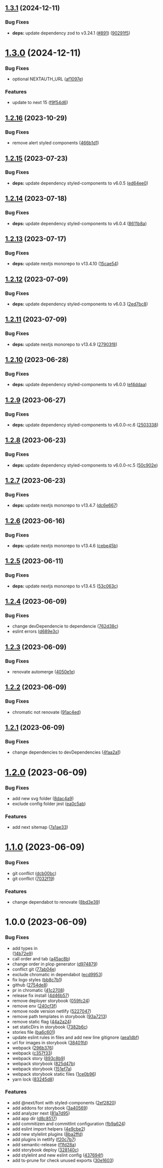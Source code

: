 ## [1.3.1](https://github.com/GabrielGuedess/NextJs-Boilerplate/compare/v1.3.0...v1.3.1) (2024-12-11)


### Bug Fixes

* **deps:** update dependency zod to v3.24.1 ([#891](https://github.com/GabrielGuedess/NextJs-Boilerplate/issues/891)) ([90291f5](https://github.com/GabrielGuedess/NextJs-Boilerplate/commit/90291f53998655a4d4e9bd80b66d38c961f2a745))

# [1.3.0](https://github.com/GabrielGuedess/NextJs-Boilerplate/compare/v1.2.16...v1.3.0) (2024-12-11)


### Bug Fixes

* optional NEXTAUTH_URL ([af1097e](https://github.com/GabrielGuedess/NextJs-Boilerplate/commit/af1097eed30d05d06ddf8cbabf6a84d37da91c05))


### Features

* update to next 15 ([f9f54d6](https://github.com/GabrielGuedess/NextJs-Boilerplate/commit/f9f54d680249f7897e3bb8ca3b2a1c58fa37d2b0))

## [1.2.16](https://github.com/GabrielGuedess/NextJs-Boilerplate/compare/v1.2.15...v1.2.16) (2023-10-29)


### Bug Fixes

* remove alert styled components ([466b1d1](https://github.com/GabrielGuedess/NextJs-Boilerplate/commit/466b1d149924197d1547061fb195194ea1573ffd))

## [1.2.15](https://github.com/GabrielGuedess/NextJs-Boilerplate/compare/v1.2.14...v1.2.15) (2023-07-23)


### Bug Fixes

* **deps:** update dependency styled-components to v6.0.5 ([ed64ee0](https://github.com/GabrielGuedess/NextJs-Boilerplate/commit/ed64ee00c454bbb326549ae50e2aaf5a7e006473))

## [1.2.14](https://github.com/GabrielGuedess/NextJs-Boilerplate/compare/v1.2.13...v1.2.14) (2023-07-18)


### Bug Fixes

* **deps:** update dependency styled-components to v6.0.4 ([8611b8a](https://github.com/GabrielGuedess/NextJs-Boilerplate/commit/8611b8a9eb63b8ec72b58b6411e0276d909298f7))

## [1.2.13](https://github.com/GabrielGuedess/NextJs-Boilerplate/compare/v1.2.12...v1.2.13) (2023-07-17)


### Bug Fixes

* **deps:** update nextjs monorepo to v13.4.10 ([15cae54](https://github.com/GabrielGuedess/NextJs-Boilerplate/commit/15cae54d1ee5003c664a6a28437627674f10c613))

## [1.2.12](https://github.com/GabrielGuedess/NextJs-Boilerplate/compare/v1.2.11...v1.2.12) (2023-07-09)


### Bug Fixes

* **deps:** update dependency styled-components to v6.0.3 ([2ed7bc8](https://github.com/GabrielGuedess/NextJs-Boilerplate/commit/2ed7bc855aec9d609cf00559fb514156c702d675))

## [1.2.11](https://github.com/GabrielGuedess/NextJs-Boilerplate/compare/v1.2.10...v1.2.11) (2023-07-09)


### Bug Fixes

* **deps:** update nextjs monorepo to v13.4.9 ([27903f8](https://github.com/GabrielGuedess/NextJs-Boilerplate/commit/27903f833b90dba9511f4fc0cd0e98438512bc7a))

## [1.2.10](https://github.com/GabrielGuedess/NextJs-Boilerplate/compare/v1.2.9...v1.2.10) (2023-06-28)


### Bug Fixes

* **deps:** update dependency styled-components to v6.0.0 ([ef4ddaa](https://github.com/GabrielGuedess/NextJs-Boilerplate/commit/ef4ddaa5277e24e8418f11cca13a20652442df70))

## [1.2.9](https://github.com/GabrielGuedess/NextJs-Boilerplate/compare/v1.2.8...v1.2.9) (2023-06-27)


### Bug Fixes

* **deps:** update dependency styled-components to v6.0.0-rc.6 ([2503338](https://github.com/GabrielGuedess/NextJs-Boilerplate/commit/25033389ac482636370e4a0d8c14828579530136))

## [1.2.8](https://github.com/GabrielGuedess/NextJs-Boilerplate/compare/v1.2.7...v1.2.8) (2023-06-23)


### Bug Fixes

* **deps:** update dependency styled-components to v6.0.0-rc.5 ([50c902e](https://github.com/GabrielGuedess/NextJs-Boilerplate/commit/50c902e55f723194a02e602ff20337bcf4125d18))

## [1.2.7](https://github.com/GabrielGuedess/NextJs-Boilerplate/compare/v1.2.6...v1.2.7) (2023-06-23)


### Bug Fixes

* **deps:** update nextjs monorepo to v13.4.7 ([dc6e667](https://github.com/GabrielGuedess/NextJs-Boilerplate/commit/dc6e6676e13d3a3f4ea3dbb8a08095a070dea231))

## [1.2.6](https://github.com/GabrielGuedess/NextJs-Boilerplate/compare/v1.2.5...v1.2.6) (2023-06-16)


### Bug Fixes

* **deps:** update nextjs monorepo to v13.4.6 ([cebe45b](https://github.com/GabrielGuedess/NextJs-Boilerplate/commit/cebe45b4c87ead883b4fa7dc1a4cde0a3f5653e2))

## [1.2.5](https://github.com/GabrielGuedess/NextJs-Boilerplate/compare/v1.2.4...v1.2.5) (2023-06-11)


### Bug Fixes

* **deps:** update nextjs monorepo to v13.4.5 ([53c063c](https://github.com/GabrielGuedess/NextJs-Boilerplate/commit/53c063c854b62254fad13ed55c2db49398524158))

## [1.2.4](https://github.com/GabrielGuedess/NextJs-Boilerplate/compare/v1.2.3...v1.2.4) (2023-06-09)


### Bug Fixes

* change devDependencie to dependencie ([762d38c](https://github.com/GabrielGuedess/NextJs-Boilerplate/commit/762d38c02ed96b2ea7b017b1aaf07ea3706fff40))
* eslint errors ([d689e3c](https://github.com/GabrielGuedess/NextJs-Boilerplate/commit/d689e3c76a060b402665d6c13a3e36ce90dff180))

## [1.2.3](https://github.com/GabrielGuedess/NextJs-Boilerplate/compare/v1.2.2...v1.2.3) (2023-06-09)


### Bug Fixes

* renovate automerge ([4050e1e](https://github.com/GabrielGuedess/NextJs-Boilerplate/commit/4050e1e2d01a32ce8fe3af5f58e131b273413b44))

## [1.2.2](https://github.com/GabrielGuedess/NextJs-Boilerplate/compare/v1.2.1...v1.2.2) (2023-06-09)


### Bug Fixes

* chromatic not renovate ([91ac4ed](https://github.com/GabrielGuedess/NextJs-Boilerplate/commit/91ac4ed7d75fce9426b1f5e1e509bbbac0e40106))

## [1.2.1](https://github.com/GabrielGuedess/NextJs-Boilerplate/compare/v1.2.0...v1.2.1) (2023-06-09)


### Bug Fixes

* change dependencies to devDependencies ([4faa2a1](https://github.com/GabrielGuedess/NextJs-Boilerplate/commit/4faa2a14b8a47116dd074d415653c300ad425b54))

# [1.2.0](https://github.com/GabrielGuedess/NextJs-Boilerplate/compare/v1.1.0...v1.2.0) (2023-06-09)


### Bug Fixes

* add new svg folder ([8dac4a9](https://github.com/GabrielGuedess/NextJs-Boilerplate/commit/8dac4a99739d933fefb7d3746f02c8178ca4b2d1))
* exclude config folder jest ([ea0c5ab](https://github.com/GabrielGuedess/NextJs-Boilerplate/commit/ea0c5abd6f276c9b5bacd7fe0451d1811d67aebe))


### Features

* add next sitemap ([7a1ae33](https://github.com/GabrielGuedess/NextJs-Boilerplate/commit/7a1ae33b27d031877b1864774d50565396d6b079))

# [1.1.0](https://github.com/GabrielGuedess/NextJs-Boilerplate/compare/v1.0.0...v1.1.0) (2023-06-09)


### Bug Fixes

* git conflict ([dcb00bc](https://github.com/GabrielGuedess/NextJs-Boilerplate/commit/dcb00bc5a2d59a6ea9505cbda7b7ea820a8442c2))
* git conflict ([7032f19](https://github.com/GabrielGuedess/NextJs-Boilerplate/commit/7032f19ee7e37e2ca24e07c8a9de7ee404fcbd1d))


### Features

* change dependabot to renovate ([8bd3e39](https://github.com/GabrielGuedess/NextJs-Boilerplate/commit/8bd3e39988fc874aa2e4fc426c0393e55f0b4fb7))

# 1.0.0 (2023-06-09)


### Bug Fixes

* add types in <Main /> ([14b72e9](https://github.com/GabrielGuedess/NextJs-Boilerplate/commit/14b72e964d779ed4bde188fe2a5dbcf23e36a171))
* call order and tab ([a45ac8b](https://github.com/GabrielGuedess/NextJs-Boilerplate/commit/a45ac8b2886a132f126ba04c92ee95e8aa6437d8))
* change order in plop generator ([d974879](https://github.com/GabrielGuedess/NextJs-Boilerplate/commit/d97487922d8dc73637c132744585c5448a000bb8))
* conflict git ([77ab04e](https://github.com/GabrielGuedess/NextJs-Boilerplate/commit/77ab04e714d0b0c5b08046509faf775d817f7877))
* exclude chromatic in dependabot ([ecd9953](https://github.com/GabrielGuedess/NextJs-Boilerplate/commit/ecd99536ebd302623f55dc9ae09d749e2acc7988))
* fix logo styles ([bb8c7b1](https://github.com/GabrielGuedess/NextJs-Boilerplate/commit/bb8c7b134dc750c4c08859ea332a2a6eb8475bd2))
* github ([2754de8](https://github.com/GabrielGuedess/NextJs-Boilerplate/commit/2754de83a73d7b1c7805fb3d52dcb1323abf92c4))
* pr in chromatic ([41c2708](https://github.com/GabrielGuedess/NextJs-Boilerplate/commit/41c2708228db8d1fd8369b48954f144089520b41))
* release fix install ([4d46b57](https://github.com/GabrielGuedess/NextJs-Boilerplate/commit/4d46b570ff7ddd36d7903811f6ff1c9fa1ee7cf0))
* remove deployer storybook ([059fc24](https://github.com/GabrielGuedess/NextJs-Boilerplate/commit/059fc24ad2064959eeee2d5dc3aff4f139bbfedb))
* remove env ([240cf3f](https://github.com/GabrielGuedess/NextJs-Boilerplate/commit/240cf3fa76368d1f86c8220b2210d9857db45d18))
* remove node version netlify ([5227047](https://github.com/GabrielGuedess/NextJs-Boilerplate/commit/5227047dae67561528e0474eccaa9677bb1f39b9))
* remove path templates in storybook ([93a7213](https://github.com/GabrielGuedess/NextJs-Boilerplate/commit/93a721350b9b41235b045b12bf05068923e568eb))
* remove static flag ([44a2a24](https://github.com/GabrielGuedess/NextJs-Boilerplate/commit/44a2a2444ba5319609e2d806040801eb370055e4))
* set staticDirs in storybook ([7382b6c](https://github.com/GabrielGuedess/NextJs-Boilerplate/commit/7382b6c5fc1b34c8aa0f25d7277850b9783b9453))
* stories file ([ba6c601](https://github.com/GabrielGuedess/NextJs-Boilerplate/commit/ba6c60160310b440eafa473dd3b4642decb9ad93))
* update eslint rules in files and add new line gitignore ([aea1dbf](https://github.com/GabrielGuedess/NextJs-Boilerplate/commit/aea1dbfd6fa2caf55ae0c339ce7ecb7bf9714c79))
* url for images in storybook ([38401fd](https://github.com/GabrielGuedess/NextJs-Boilerplate/commit/38401fdd4e1db65cd67b6ce26d137f9b674b71fd))
* webpack ([296b376](https://github.com/GabrielGuedess/NextJs-Boilerplate/commit/296b376fd946489555dcd998f33fb3088b69b37a))
* webpack ([c357f33](https://github.com/GabrielGuedess/NextJs-Boilerplate/commit/c357f3338797f35f630de43d93b949ad1648b909))
* webpack story ([893c8b9](https://github.com/GabrielGuedess/NextJs-Boilerplate/commit/893c8b9f9504518be5ae58097b2dd2b7ee5cbbdd))
* webpack storybook ([825d47b](https://github.com/GabrielGuedess/NextJs-Boilerplate/commit/825d47b204da635aedacba375ac161d318b610bc))
* webpack storybook ([151ef7a](https://github.com/GabrielGuedess/NextJs-Boilerplate/commit/151ef7a9b827cda679b96817da2405a4bcaeb974))
* webpack storybook static files ([1ce0b96](https://github.com/GabrielGuedess/NextJs-Boilerplate/commit/1ce0b9670299a27ab38bb8662dfcddf7598f3adb))
* yarn lock ([83245d8](https://github.com/GabrielGuedess/NextJs-Boilerplate/commit/83245d83180495b763066e78c5b3995570113b19))


### Features

* add @next/font with styled-components ([2ef2820](https://github.com/GabrielGuedess/NextJs-Boilerplate/commit/2ef28207793989d910add027042756335061f706))
* add addons for storybook ([3a40569](https://github.com/GabrielGuedess/NextJs-Boilerplate/commit/3a40569a2ef29e62d6f5150ec082c64971e2f576))
* add analyzer next ([81a7d95](https://github.com/GabrielGuedess/NextJs-Boilerplate/commit/81a7d9536d69f717fd9f354d8b6285a4110e3c75))
* add app dir ([d8c8517](https://github.com/GabrielGuedess/NextJs-Boilerplate/commit/d8c851725066974f296658e62d7c83244c12286f))
* add commitizen and commitlint configuration ([fb9a624](https://github.com/GabrielGuedess/NextJs-Boilerplate/commit/fb9a62400970a11cac35bafa271dddb486e5b7b2))
* add eslint import helpers ([4e9cbe2](https://github.com/GabrielGuedess/NextJs-Boilerplate/commit/4e9cbe2465c475092f836d779c117657f5f33c25))
* add new stylelint plugins ([8ba2ffd](https://github.com/GabrielGuedess/NextJs-Boilerplate/commit/8ba2ffd7763be306a485cb9071766d37b8b321c5))
* add plugins in netlify ([f20c7b7](https://github.com/GabrielGuedess/NextJs-Boilerplate/commit/f20c7b71c683826a0ee3a751dbec5e955398003d))
* add semantic-release ([f1fd28a](https://github.com/GabrielGuedess/NextJs-Boilerplate/commit/f1fd28addce9355d27b3a5015defb6cb63b27295))
* add storybook deploy ([328140c](https://github.com/GabrielGuedess/NextJs-Boilerplate/commit/328140c4d12f7c4adab7dd0ec24505ac83cb028b))
* add stylelint and new eslint config ([437694f](https://github.com/GabrielGuedess/NextJs-Boilerplate/commit/437694f5c9d84de5b954d71aca44e9eea99f2947))
* add ts-prune for check unused exports ([30e1603](https://github.com/GabrielGuedess/NextJs-Boilerplate/commit/30e16032565d43541b57d5c5264e1fb851a75698))
